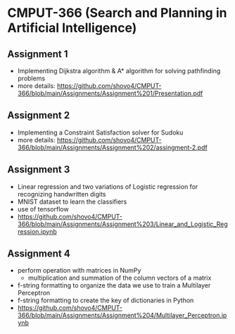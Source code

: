 # CMPUT-366 (Search and Planning in Artificial Intelligence)

## Assignment 1

- Implementing Dijkstra algorithm & A* algorithm for solving pathfinding problems
- more details: https://github.com/shovo4/CMPUT-366/blob/main/Assignments/Assignment%201/Presentation.pdf

## Assignment 2

- Implementing a Constraint Satisfaction solver for Sudoku
- more details: https://github.com/shovo4/CMPUT-366/blob/main/Assignments/Assignment%202/assingment-2.pdf

## Assignment 3

- Linear regression and two variations of Logistic regression for recognizing handwritten digits 
- MNIST dataset to learn the classifiers
- use of tensorflow
- https://github.com/shovo4/CMPUT-366/blob/main/Assignments/Assignment%203/Linear_and_Logistic_Regression.ipynb

## Assignment 4

- perform operation with matrices in NumPy
    -  multiplication and summation of the column vectors of a matrix
- f-string formatting to organize the data we use to train a Multilayer Perceptron
-  f-string formatting to create the key of dictionaries in Python 
- https://github.com/shovo4/CMPUT-366/blob/main/Assignments/Assignment%204/Multilayer_Perceptron.ipynb